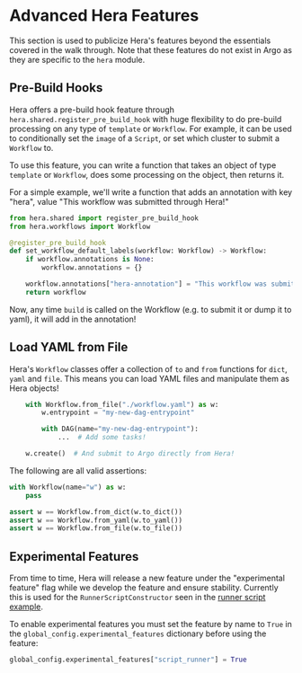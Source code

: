 # Advanced Hera Features

This section is used to publicize Hera's features beyond the essentials covered in the walk through. Note that these
features do not exist in Argo as they are specific to the `hera` module.

## Pre-Build Hooks

Hera offers a pre-build hook feature through `hera.shared.register_pre_build_hook` with huge flexibility to do pre-build
processing on any type of `template` or `Workflow`. For example, it can be used to conditionally set the `image` of a
`Script`, or set which cluster to submit a `Workflow` to.

To use this feature, you can write a function that takes an object of type `template` or `Workflow`, does some
processing on the object, then returns it.

For a simple example, we'll write a function that adds an annotation with key "hera", value "This workflow was submitted
through Hera!"

```py
from hera.shared import register_pre_build_hook
from hera.workflows import Workflow

@register_pre_build_hook
def set_workflow_default_labels(workflow: Workflow) -> Workflow:
    if workflow.annotations is None:
        workflow.annotations = {}

    workflow.annotations["hera-annotation"] = "This workflow was submitted through Hera!"
    return workflow

```

Now, any time `build` is called on the Workflow (e.g. to submit it or dump it to yaml), it will add in the annotation!

## Load YAML from File

Hera's `Workflow` classes offer a collection of `to` and `from` functions for `dict`, `yaml` and `file`. This
means you can load YAML files and manipulate them as Hera objects!

```py
    with Workflow.from_file("./workflow.yaml") as w:
        w.entrypoint = "my-new-dag-entrypoint"

        with DAG(name="my-new-dag-entrypoint"):
            ...  # Add some tasks!

    w.create()  # And submit to Argo directly from Hera!
```

The following are all valid assertions:

```py
with Workflow(name="w") as w:
    pass

assert w == Workflow.from_dict(w.to_dict())
assert w == Workflow.from_yaml(w.to_yaml())
assert w == Workflow.from_file(w.to_file())
```

## Experimental Features

From time to time, Hera will release a new feature under the "experimental feature" flag while we develop the feature
and ensure stability. Currently this is used for the `RunnerScriptConstructor` seen in the
[runner script example](../../examples/workflows/callable_script.md).

To enable experimental features you must set the feature by name to `True` in the `global_config.experimental_features`
dictionary before using the feature:

```py
global_config.experimental_features["script_runner"] = True
```
